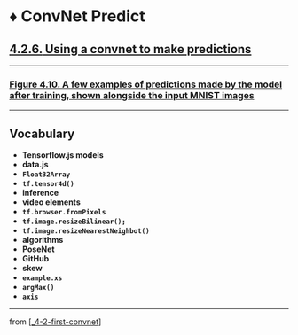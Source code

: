 # ♦️ ConvNet Predict

## [**4.2.6.** Using a convnet to make predictions](https://livebook.manning.com/book/deep-learning-with-javascript/chapter-4/94)

---

### [Figure 4.10. A few examples of predictions made by the model after training, shown alongside the input MNIST images](https://livebook.manning.com/book/deep-learning-with-javascript/chapter-4/ch04fig10)

---

## **Vocabulary**

- **Tensorflow.js models**
- **data.js**
- **`Float32Array`**
- **`tf.tensor4d()`**
- **inference**
- **video elements**
- **`tf.browser.fromPixels`**
- **`tf.image.resizeBilinear();`**
- **`tf.image.resizeNearestNeighbot()`**
- **algorithms**
- **PoseNet**
- **GitHub**
- **skew**
- **`example.xs`**
- **`argMax()`**
- **`axis`**

---

from [[_4-2-first-convnet]]

[//begin]: # "Autogenerated link references for markdown compatibility"
[_4-2-first-convnet]: _4-2-first-convnet.md "♦️ First ConvNet"
[//end]: # "Autogenerated link references"

